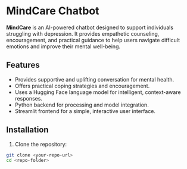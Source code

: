 # MindCare Chatbot

**MindCare** is an AI-powered chatbot designed to support individuals struggling with depression. It provides empathetic counseling, encouragement, and practical guidance to help users navigate difficult emotions and improve their mental well-being.

## Features

- Provides supportive and uplifting conversation for mental health.
- Offers practical coping strategies and encouragement.
- Uses a Hugging Face language model for intelligent, context-aware responses.
- Python backend for processing and model integration.
- Streamlit frontend for a simple, interactive user interface.

## Installation

1. Clone the repository:  
```bash
git clone <your-repo-url>
cd <repo-folder>
